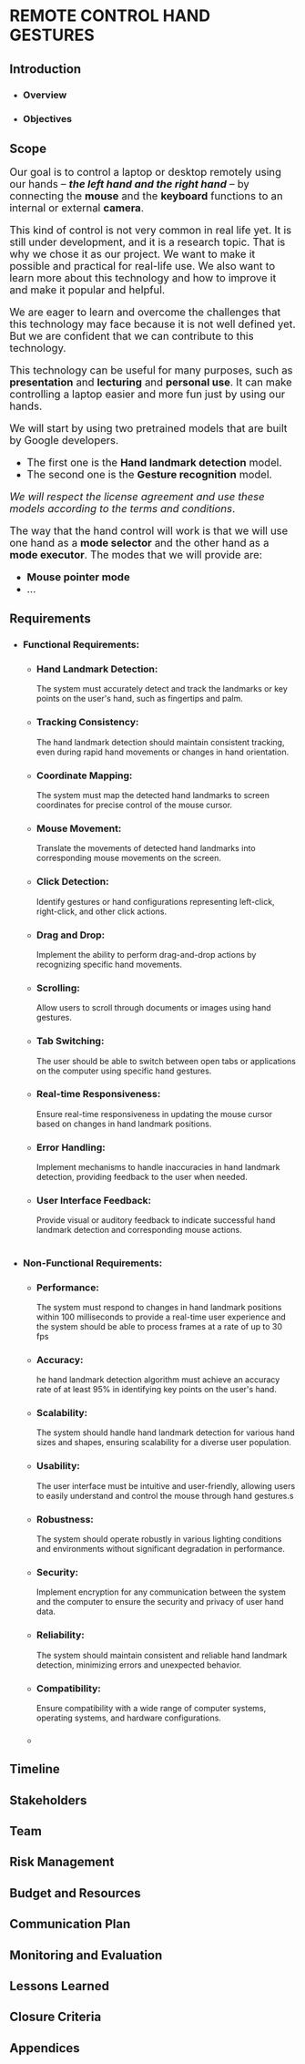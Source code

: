 # REMOTE CONTROL HAND GESTURES

## Introduction

- ### Overview
 
- ### Objectives

## Scope

<font size="4">

Our goal is to control a laptop or desktop remotely using our hands – **_the left hand and the right hand_** – by connecting the **mouse** and the **keyboard** functions to an internal or external **camera**.

This kind of control is not very common in real life yet. It is still under development, and it is a research topic. That is why we chose it as our project. We want to make it possible and practical for real-life use. We also want to learn more about this technology and how to improve it and make it popular and helpful.

We are eager to learn and overcome the challenges that this technology may face because it is not well defined yet. But we are confident that we can contribute to this technology.

This technology can be useful for many purposes, such as **presentation** and **lecturing** and **personal use**. It can make controlling a laptop easier and more fun just by using our hands.

We will start by using two pretrained models that are built by Google developers.
- The first one is the **Hand landmark detection** model.
- The second one is the **Gesture recognition** model.

*_We will respect the license agreement and use these models according to the terms and conditions_*.

The way that the hand control will work is that we will use one hand as a **mode selector** and the other hand as a **mode executor**. The modes that we will provide are:
- **Mouse pointer mode**
- ...

</font>

## Requirements
- ### Functional Requirements: 
    - ### Hand Landmark Detection: 
        The system must accurately detect and track the landmarks or key points on the user's hand, such as fingertips and palm.
    - ### Tracking Consistency:

        The hand landmark detection should maintain consistent tracking, even during rapid hand movements or changes in hand orientation.
    - ### Coordinate Mapping:
        The system must map the detected hand landmarks to screen coordinates for precise control of the mouse cursor.
    - ### Mouse Movement:
        Translate the movements of detected hand landmarks into corresponding mouse movements on the screen.
    - ### Click Detection:
        Identify gestures or hand configurations representing left-click, right-click, and other click actions.
    - ### Drag and Drop:
        Implement the ability to perform drag-and-drop actions by recognizing specific hand movements.
    - ### Scrolling:
        Allow users to scroll through documents or images using hand gestures.
    - ### Tab Switching:
        The user should be able to switch between open tabs or applications on the computer using specific hand gestures.
    - ### Real-time Responsiveness:

        Ensure real-time responsiveness in updating the mouse cursor based on changes in hand landmark positions.  
    - ### Error Handling:
        Implement mechanisms to handle inaccuracies in hand landmark detection, providing feedback to the user when needed.
    - ### User Interface Feedback:
        Provide visual or auditory feedback to indicate successful hand landmark detection and corresponding mouse actions.
    #
- ### Non-Functional Requirements: 
    - ### Performance:
        The system must respond to changes in hand landmark positions within 100 milliseconds to provide a real-time user experience and
        the system should be able to process frames at a rate of up to 30 fps
    - ### Accuracy:
        he hand landmark detection algorithm must achieve an accuracy rate of at least 95% in identifying key points on the user's hand.
    - ### Scalability:
        The system should handle hand landmark detection for various hand sizes and shapes, ensuring scalability for a diverse user population.
    - ### Usability:
        The user interface must be intuitive and user-friendly, allowing users to easily understand and control the mouse through hand gestures.s
    - ### Robustness:
        The system should operate robustly in various lighting conditions and environments without significant degradation in performance.
    - ### Security:
        Implement encryption for any communication between the system and the computer to ensure the security and privacy of user hand data.
    - ### Reliability:

        The system should maintain consistent and reliable hand landmark detection, minimizing errors and unexpected behavior.
    - ### Compatibility:

        Ensure compatibility with a wide range of computer systems, operating systems, and hardware configurations.
    - ### 


## Timeline

## Stakeholders

## Team

## Risk Management

## Budget and Resources

## Communication Plan

## Monitoring and Evaluation

## Lessons Learned

## Closure Criteria

## Appendices
